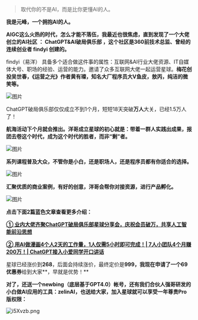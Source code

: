 > 取代你的不是AI，而是比你更懂AI的人。

**我是元峰，一个拥抱AI的人。**

**AIGC这么火热的时代，怎么才能不落伍，我最近也很焦虑，直到发现了一个大佬创立的AI社区 ： ChatGPT&AI破局俱乐部 ，这个社区是360前技术总监、曾经的连续创业者 findyi 创建的。**

findyi（易洋） 具备多个适合做这件事的属性：互联网&AI行业大佬资源、IT自媒体大号、职场的经验、运营的能力。邀请了众多互联网大佬一起运营星球。**梅花创投吴世春，《运营之光》作者黄有璨，知名大厂程序员大V鱼皮，敖丙，纯洁的微笑等。**

![图片](https://mmbiz.qpic.cn/sz_mmbiz_jpg/ia58u0jTbtNuqsemeCI7wo6Obrq0B2DjmxV636KhMCxldpax3ia5tS1YSj5tVVUTIO3umVicRmzRVjF7MqenNaCgQ/640?wx_fmt=jpeg&wxfrom=5&wx_lazy=1&wx_co=1)

ChatGPT破局俱乐部仅仅成立不到1个月，短短18天突破**万人**大关，已经1.5万人了！

**航海活动下个月就会推出。洋哥成立星球的初心就是：带着一群人实践出成果，报团去卷这个时代，成为这个时代的胜者，而非“剩”者。**

![图片](https://mmbiz.qpic.cn/sz_mmbiz_jpg/ia58u0jTbtNuqsemeCI7wo6Obrq0B2DjmQesIeLc7RRtONWqW9wAo0nNOqib0ib6vo5ICBKP3RaGsYN84wic0Ns9Mw/640?wx_fmt=jpeg&wxfrom=5&wx_lazy=1&wx_co=1)

**系列课程普及大众，不管你是小白，还是职场人，还是程序员都有你适合的选择。**

![图片](https://mmbiz.qpic.cn/sz_mmbiz_jpg/ia58u0jTbtNuqsemeCI7wo6Obrq0B2Djmf6X4Zj3M09COI8kXbiaHqmD7jxdfgB6foVeryyQmPyib7HGbdo599MTw/640?wx_fmt=jpeg&wxfrom=5&wx_lazy=1&wx_co=1)

**汇聚优质的商业案例，有好的创意，洋哥会帮你对接资源，进行产品孵化。**

![图片](https://mmbiz.qpic.cn/sz_mmbiz_jpg/ia58u0jTbtNuqsemeCI7wo6Obrq0B2DjmWddc9tlhicbIGNicjMMGCmwwExMuqto8lo4Z51RmALVDvgKbbick9hfQQ/640?wx_fmt=jpeg&wxfrom=5&wx_lazy=1&wx_co=1)

**点击下面2篇蓝色文章查看更多介绍：**

**[① 业内大佬齐聚ChatGPT破局俱乐部星球分享会，庆祝会员破万，共享人工智能前沿思想](http://mp.weixin.qq.com/s?__biz=MzIxNTExMDY3NA==&mid=2647992447&idx=1&sn=78a35038f612236b73e139c90948a30d&chksm=8fbccd02b8cb4414fb4708bcb7f7ee589cb373b84ee1af60cf9ef4598bff9457a092d06fc522&scene=21#wechat_redirect)**

[**② 用AI做漫画4个人2天的工作量，1人仅需5小时即可完成！| 7人小团队4个月赚200万！| ChatGPT接入小爱同学开口讲话**](http://mp.weixin.qq.com/s?__biz=MzIxNTExMDY3NA==&mid=2647992617&idx=1&sn=261f2b47cab2e5642447f3b890910997&chksm=8fbccc54b8cb45425a977e27b31e8f4e0115fb6ba3f6ba565126716fe5247922c8e26fc800c6&scene=21#wechat_redirect)

星球已经涨价到**268**，后面会持续涨价，最终定价是**999，**我现在申请了一个**69优惠券**给到大家**，早就是优势！**

**对了，还送一个newbing（底层基于GPT4.0）帐号，**还有我们合伙人强哥研发的小白做AI应用的工具：zelinAI，也送给大家**，加入星球就可以享受一年尊贵Pro版权限：**

![i5Xvzb.png](https://i.328888.xyz/2023/04/23/i5Xvzb.png)